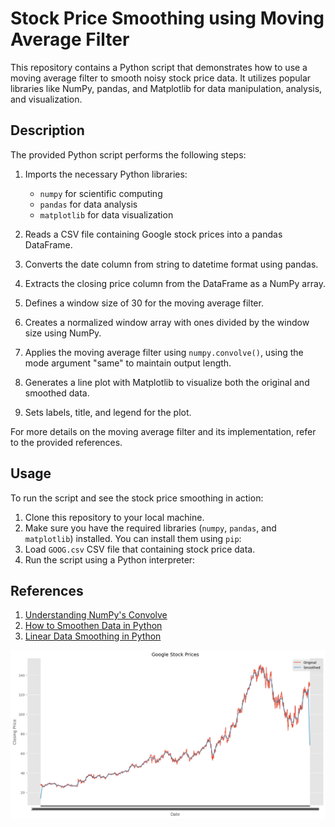 # Stock Price Smoothing using Moving Average Filter

This repository contains a Python script that demonstrates how to use a moving average filter to smooth noisy stock price data. It utilizes popular libraries like NumPy, pandas, and Matplotlib for data manipulation, analysis, and visualization.

## Description

The provided Python script performs the following steps:

1. Imports the necessary Python libraries:
   - `numpy` for scientific computing
   - `pandas` for data analysis
   - `matplotlib` for data visualization

2. Reads a CSV file containing Google stock prices into a pandas DataFrame.
3. Converts the date column from string to datetime format using pandas.
4. Extracts the closing price column from the DataFrame as a NumPy array.
5. Defines a window size of 30 for the moving average filter.
6. Creates a normalized window array with ones divided by the window size using NumPy.
7. Applies the moving average filter using `numpy.convolve()`, using the mode argument "same" to maintain output length.
8. Generates a line plot with Matplotlib to visualize both the original and smoothed data.
9. Sets labels, title, and legend for the plot.

For more details on the moving average filter and its implementation, refer to the provided references.

## Usage

To run the script and see the stock price smoothing in action:

1. Clone this repository to your local machine.
2. Make sure you have the required libraries (`numpy`, `pandas`, and `matplotlib`) installed. You can install them using `pip`:
3. Load `GOOG.csv`  CSV file that containing stock price data.
4. Run the script using a Python interpreter:


## References

1. [Understanding NumPy's Convolve](https://stackoverflow.com/questions/20036663/understanding-numpys-convolve)
2. [How to Smoothen Data in Python](https://stackoverflow.com/questions/30443883/how-to-smoothen-data-in-python)
3. [Linear Data Smoothing in Python](https://swharden.com/blog/2008-11-17-linear-data-smoothing-in-python/)


![Output Plot](https://github.com/adityab24840/ALA-Lab-work/raw/Assignment-1/Mandatory%20ALA%20assignment%201/output.png)
